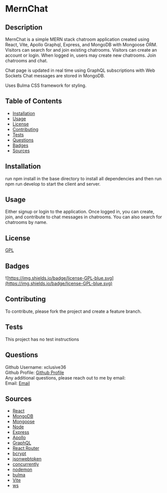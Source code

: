 # MernChat

## Description

MernChat is a simple MERN stack chatroom application created using React, Vite, Apollo Graphql, Express, and MongoDB with Mongoose ORM. Visitors can search for and join existing chatrooms. Visitors can create an account or login. When logged in, users may create new chatrooms. Join chatrooms and chat.

Chat page is updated in real time using GraphQL subscriptions with Web Sockets Chat messages are stored in MongoDB.

Uses Bulma CSS framework for styling.

## Table of Contents

- [Installation](#installation)
- [Usage](#usage)
- [License](#license)
- [Contributing](#contributing)
- [Tests](#tests)
- [Questions](#questions)
- [Badges](#badges)
- [Sources](#sources)

## Installation

run npm install in the base directory to install all dependencies and then run npm run develop to start the client and server.

## Usage

Either signup or login to the application. Once logged in, you can create, join, and contribute to chat messages in chatrooms. You can also search for chatrooms by name.

## License

[GPL](https://api.github.com/licenses/gpl-2.0)

## Badges

![https://img.shields.io/badge/license-GPL-blue.svg](https://img.shields.io/badge/license-GPL-blue.svg)

## Contributing

To contribute, please fork the project and create a feature branch.

## Tests

This project has no test instructions

## Questions

Github Username: xclusive36  
Github Profile: [Github Profile](https://github.com/xclusive36/)  
Any additional questions, please reach out to me by email:  
Email: [Email](mailto:xclusive36@gmail.com)

## Sources

- [React](https://reactjs.org/)
- [MongoDB](https://www.mongodb.com/)
- [Mongoose](https://mongoosejs.com/)
- [Node](https://nodejs.org/en/)
- [Express](https://expressjs.com/)
- [Apollo](https://www.apollographql.com/)
- [GraphQL](https://graphql.org/)
- [React Router](https://reactrouter.com/)
- [bcrypt](https://www.npmjs.com/package/bcrypt)
- [jsonwebtoken](https://www.npmjs.com/package/jsonwebtoken)
- [concurrently](https://www.npmjs.com/package/concurrently)
- [nodemon](https://www.npmjs.com/package/nodemon)
- [bulma](https://bulma.io/)
- [Vite](https://vitejs.dev/)
- [ws](https://www.npmjs.com/package/ws)